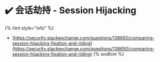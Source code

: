 # ✔️ 会话劫持 - Session Hijacking

{% hint style="info" %}
* [https://security.stackexchange.com/questions/138650/comparing-session-hijacking-fixation-and-riding](https://security.stackexchange.com/questions/138650/comparing-session-hijacking-fixation-and-riding)
{% endhint %}
